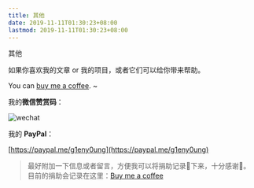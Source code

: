 ```yaml
---
title: 其他
date: 2019-11-11T01:30:23+08:00
lastmod: 2019-11-11T01:30:23+08:00
---
```


其他

<!--more-->

如果你喜欢我的文章 or 我的项目，或者它们可以给你带来帮助。

You can [buy me a coffee](/posts/buy-me-a-coffee). ~

我的**微信赞赏码**：

<img class="ui image" src="/me/微信赞赏码.jpeg" alt="wechat" />

我的 **PayPal**：

[https://paypal.me/g1eny0ung](https://paypal.me/g1eny0ung)

> 最好附加一下信息或者留言，方便我可以将捐助记录📝下来，十分感谢🙏。
> 目前的捐助会记录在这里：[Buy me a coffee](/posts/buy-me-a-coffee)
